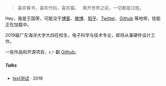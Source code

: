 > 喜欢看书，喜欢代码，喜欢猫，  
> 离开世界之前，一切都是过程。

Hey，我是王国荣，可能没于[博客](https://wangguorong1996.github.io)、[微博](https://weibo.com/wangguorong1996)、[知乎](https://www.zhihu.com/people/wangguorong1996)、[Twitter]()、[Github](http://github.com/wangguorong1996) 等地带，技能正在加载中。

2019届广东海洋大学大四在校生，电子科学与技术专业，即将从事硬件设计工作。

一些作品和开源项目，👉 戳 [Github](http://github.com/wangguorong1996)。 


##### Talks


- [text测试][1] · 2018

[1]: //#
